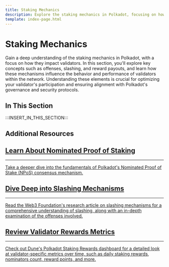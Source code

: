 ```yaml
---
title: Staking Mechanics
description: Explore the staking mechanics in Polkadot, focusing on how they relate to validators, including offenses and slashes, as well as reward payouts.
template: index-page.html
---
```


# Staking Mechanics

Gain a deep understanding of the staking mechanics in Polkadot, with a focus on how they impact validators. In this section, you'll explore key concepts such as offenses, slashing, and reward payouts, and learn how these mechanisms influence the behavior and performance of validators within the network. Understanding these elements is crucial for optimizing your validator's participation and ensuring alignment with Polkadot's governance and security protocols.

## In This Section

:::INSERT_IN_THIS_SECTION:::

## Additional Resources

<div class="subsection-wrapper">
  <div class="card">
    <a href="https://research.web3.foundation/Polkadot/protocols/NPoS/Overview" target="_blank">
      <h2 class="title">Learn About Nominated Proof of Staking</h2>
      <hr>
      <p class="description">Take a deeper dive into the fundamentals of Polkadot's Nominated Proof of Stake (NPoS) consensus mechanism.</p>
    </a>
  </div>
    <div class="card">
    <a href="https://research.web3.foundation/Polkadot/security/slashing/amounts" target="_blank">
      <h2 class="title">Dive Deep into Slashing Mechanisms</h2>
      <hr>
      <p class="description">Read the Web3 Foundation's research article on slashing mechanisms for a comprehensive understanding of slashing, along with an in-depth examination of the offenses involved.</p>
    </a>
  </div>
  <div class="card">
    <a href="https://dune.com/substrate/polkadot-staking-validators#polkadot-staking-rewards" target="_blank">
      <h2 class="title">Review Validator Rewards Metrics</h2>
      <hr>
      <p class="description">Check out Dune's Polkadot Staking Rewards dashboard for a detailed look at validator-specific metrics over time, such as daily staking rewards, nominators count, reward points, and more.</p>
    </a>
  </div>
</div>
